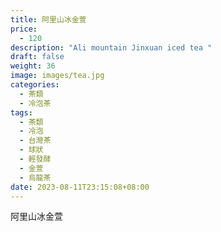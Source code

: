 ```yaml
---
title: 阿里山冰金萱
price:
  - 120
description: "Ali mountain Jinxuan iced tea "
draft: false
weight: 36
image: images/tea.jpg
categories:
  - 茶類
  - 冷泡茶
tags:
  - 茶類
  - 冷泡
  - 台灣茶
  - 球狀
  - 輕發酵
  - 金萱
  - 烏龍茶
date: 2023-08-11T23:15:08+08:00
---
```


 阿里山冰金萱
